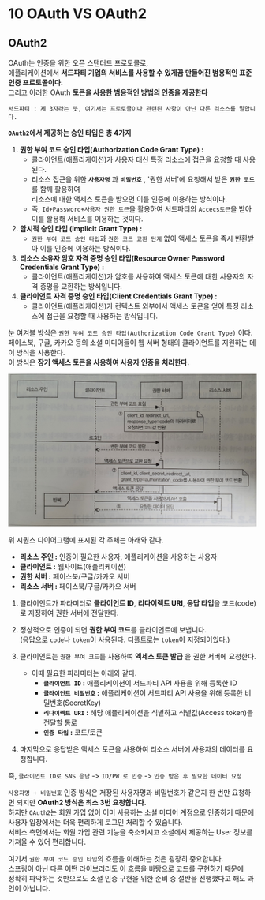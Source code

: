 # 10 OAuth VS OAuth2
## OAuth2 
OAuth는 인증을 위한 오픈 스탠더드 프로토콜로,     
애플리케이션에서 **서드파티 기업의 서비스를 사용할 수 있게끔 만들어진 범용적인 표준 인증 프로토콜이다.**         
그리고 이러한 OAuth **토큰을 사용한 범용적인 방법의 인증을 제공한다**

```
서드파티 : 제 3자라는 뜻, 여기서는 프로토콜이나 관련된 사항이 아닌 다른 리소스를 말합니다.   
```      
   
**`OAuth2`에서 제공하는 승인 타입은 총 4가지**    

1. **권한 부여 코드 승인 타입(Authorization Code Grant Type) :**    
    * 클라이언트(애플리케이션)가 사용자 대신 특정 리소스에 접근을 요청할 때 사용된다.       
    * 리소스 접근을 위한 **`사용자명`** 과 **`비밀번호`** , '권한 서버'에 요청해서 받은 **`권한 코드`** 를 함께 활용하여    
    리소스에 대한 액세스 토큰을 받으면 이를 인증에 이용하는 방식이다.           
    * 즉, `Id+Password+사용자 권한 토큰`을 활용하여 서드파티의 `Accecs토큰`을 받아 이를 활용해 서비스를 이용하는 것이다.          
2. **암시적 승인 타입 (Implicit Grant Type) :**         
    * `권한 부여 코드 승인 타입`과 `권한 코드 교환 단계` 없이 액세스 토큰을 즉시 반환받아 이를 인증에 이용하는 방식이다.     
3. **리소스 소유자 암호 자격 증명 승인 타입(Resource Owner Password Credentials Grant Type) :**      
    * 클라이언트(애플리케이션)가 암호를 사용하여 액세스 토큰에 대한 사용자의 자격 증명을 교환하는 방식입니다.       
4. **클라이언트 자격 증명 승인 타입(Client Credentials Grant Type) :**      
    * 클라이언트(애플리케이션)가 컨텍스트 외부에서 액세스 토큰을 얻어 특정 리소스에 접근을 요청할 때 사용하는 방식입니다.   
     
눈 여겨볼 방식은 `권한 부여 코드 승인 타입(Authorization Code Grant Type)` 이다.   
페이스북, 구글, 카카오 등의 소셜 미디어들이 웹 서버 형태의 클라이언트를 지원하는 데 이 방식을 사용한다.      
이 방식은 **장기 액세스 토큰을 사용하여 사용자 인증을 처리한다.**      
   
![OAuth2.jpeg](./images/OAuth2.jpeg)     
         
위 시퀀스 다이어그램에 표시된 각 주체는 아래와 같다.              
               
* **리소스 주인 :** 인증이 필요한 사용자, 애플리케이션을 사용하는 사용자                        
* **클라이언트 :** 웹사이트(애플리케이션)                           
* **권한 서버 :** 페이스북/구글/카카오 서버                   
* **리소스 서버 :** 페이스북/구글/카카오 서버                  
             
1. 클라이언트가 파라미터로 **클라이언트 ID**, **리다이렉트 URI**, **응답 타입**을 코드(code)로 지정하여 권한 서버에 전달한다.       
2. 정상적으로 인증이 되면 **권한 부여 코드**를 클라이언트에 보냅니다.        
(응답으로 `code`나 `token`이 사용된다. 디폴트로는 `token`이 지정되어있다.)                  
     
3. 클라이언트는 `권한 부여 코드`를 사용하여 **액세스 토큰 발급** 을 권한 서버에 요청한다.    
    * 이때 필요한 파라미터는 아래와 같다.  
      * **`클라이언트 ID` :** 애플리케이션이 서드파티 API 사용을 위해 등록한 ID  
      * **`클라이언트 비밀번호` :** 애플리케이션이 서드파티 API 사용을 위해 등록한 비밀번호(SecretKey)   
      * **`리다이렉트 URI` :** 해당 애플리케이션을 식별하고 식별값(Access token)을 전달할 통로
      * **`인증 타입` :** 코드/토큰     
   
3. 마지막으로 응답받은 액세스 토큰을 사용하여 리소스 서버에 사용자의 데이터를 요청합니다.  

즉, ```클라이언트 ID로 SNS 응답``` -> ```ID/PW 로 인증``` -> ```인증 받은 후 필요한 데이터 요청```   
   
```사용자명 + 비밀번호``` 인증 방식은 저장된 사용자명과 비밀번호가 같은지 한 번만 요청하면 되지만 **OAuth2 방식은 최소 3번 요청합니다.**  
하지만 ```OAuth2```는 회원 가입 없이 이미 사용하는 소셜 미디어 계정으로 인증하기 때문에       
사용자 입장에서는 더욱 편리하게 로그인 처리할 수 있습니다.   
서비스 측면에서는 회원 가입 관련 기능을 축소키시고 소셜에서 제공하는 User 정보를 가져올 수 있어 편리합니다.   
     
여기서 ```권한 부여 코드 승인 타입```의 흐름을 이해하는 것은 굉장히 중요합니다.   
스프링이 아닌 다른 어떤 라이브러리도 이 흐름을 바탕으로 코드를 구현하기 때문에    
정확히 파악하는 것만으로도 소셜 인증 구현을 위한 준비 중 절반을 진행했다고 해도 과언이 아닙니다.   

